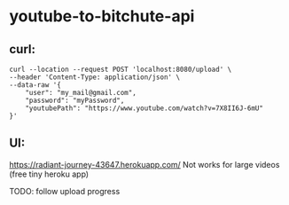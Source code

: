 # youtube-to-bitchute-api

## curl:

```shell
curl --location --request POST 'localhost:8080/upload' \
--header 'Content-Type: application/json' \
--data-raw '{
    "user": "my_mail@gmail.com",
    "password": "myPassword",
    "youtubePath": "https://www.youtube.com/watch?v=7X8II6J-6mU"
}'
```

## UI:

https://radiant-journey-43647.herokuapp.com/
Not works for large videos (free tiny heroku app)

TODO: follow upload progress
